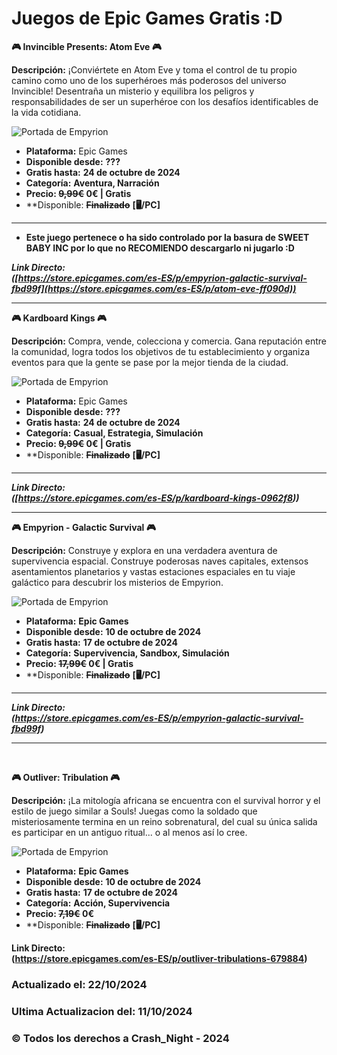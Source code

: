 # Juegos de Epic Games Gratis :D


**🎮 Invincible Presents: Atom Eve 🎮**

**Descripción:**
¡Conviértete en Atom Eve y toma el control de tu propio camino como uno de los superhéroes más poderosos del universo Invincible! Desentraña un misterio y equilibra los peligros y responsabilidades de ser un superhéroe con los desafíos identificables de la vida cotidiana.

![Portada de Empyrion](https://i.3djuegos.com/juegos/19242/invincible_presents_atom_eve/fotos/ficha/invincible_presents_atom_eve-5824874.jpg)

- **Plataforma:** Epic Games  
- **Disponible desde:** **???**  
- **Gratis hasta:** **24 de octubre de 2024**  
- **Categoría:** **Aventura, Narración**
- **Precio: ~~9,99€~~ 0€ | Gratis**
- **Disponible: **~~Finalizado~~** **[🖥️/PC]**

<hr>

- **Este juego pertenece o ha sido controlado por la basura de SWEET BABY INC por lo que no RECOMIENDO descargarlo ni jugarlo :D**

***Link Directo: <br />
([https://store.epicgames.com/es-ES/p/empyrion-galactic-survival-fbd99f](https://store.epicgames.com/es-ES/p/atom-eve-ff090d))***

<hr>

**🎮 Kardboard Kings 🎮**

**Descripción:**
Compra, vende, colecciona y comercia. Gana reputación entre la comunidad, logra todos los objetivos de tu establecimiento y organiza eventos para que la gente se pase por la mejor tienda de la ciudad.

![Portada de Empyrion](https://cdn1.epicgames.com/spt-assets/16244a18d39c4d30919ead91c7860397/kardboard-kings-15n3j.png)

- **Plataforma:** Epic Games  
- **Disponible desde:** **???**  
- **Gratis hasta:** **24 de octubre de 2024**  
- **Categoría:** **Casual, Estrategia, Simulación**
- **Precio: ~~9,99€~~ 0€ | Gratis**
- **Disponible: **~~Finalizado~~** **[🖥️/PC]**

<hr>

***Link Directo: <br />
([https://store.epicgames.com/es-ES/p/kardboard-kings-0962f8))***

<hr>

**🎮 Empyrion - Galactic Survival 🎮**

**Descripción:**
Construye y explora en una verdadera aventura de supervivencia espacial. Construye poderosas naves capitales, extensos asentamientos planetarios y vastas estaciones espaciales en tu viaje galáctico para descubrir los misterios de Empyrion.

![Portada de Empyrion](https://e4z6bdbogrg.exactdn.com/wp-content/uploads/2024/10/El-texto-del-parrafo-1.jpg?strip=all&lossy=1&ssl=1)

- **Plataforma:** **Epic Games**
- **Disponible desde:** **10 de octubre de 2024**  
- **Gratis hasta:** **17 de octubre de 2024**  
- **Categoría:** **Supervivencia, Sandbox, Simulación**
- **Precio: ~~17,99€~~ 0€ | Gratis**
- **Disponible: **~~Finalizado~~** **[🖥️/PC]**

<hr>

***Link Directo: <br />
(https://store.epicgames.com/es-ES/p/empyrion-galactic-survival-fbd99f)***

<hr>

<br />

**🎮 Outliver: Tribulation 🎮**

**Descripción:**
¡La mitología africana se encuentra con el survival horror y el estilo de juego similar a Souls! Juegas como la soldado que misteriosamente termina en un reino sobrenatural, del cual su única salida es participar en un antiguo ritual... o al menos así lo cree.

![Portada de Empyrion](https://external-preview.redd.it/outliver-tribulation-epic-games-giveaway-v0-gik0o9xmnieSXQgo5ScB4LQG9Iep0wM7f7dl3_XVLnE.jpg?auto=webp&s=62650a3ce0c254bf88d37b49ecef4cdd289981be)

- **Plataforma:** **Epic Games**
- **Disponible desde:** **10 de octubre de 2024**  
- **Gratis hasta:** **17 de octubre de 2024**  
- **Categoría:** **Acción, Supervivencia**
- **Precio: ~~7,19€~~ 0€**
- **Disponible: **~~Finalizado~~** **[🖥️/PC]**

**Link Directo: <br />
(https://store.epicgames.com/es-ES/p/outliver-tribulations-679884)**

  ### Actualizado el: 22/10/2024
  ### Ultima Actualizacion del: 11/10/2024
  ### © Todos los derechos a Crash_Night - 2024
